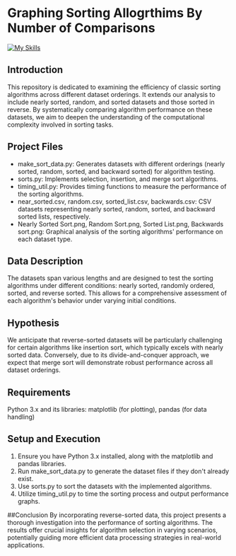 # Graphing Sorting Allogrthims By Number of Comparisons
[![My Skills](https://skillicons.dev/icons?i=python,vscode)](https://skillicons.dev)

## Introduction

This repository is dedicated to examining the efficiency of classic sorting algorithms across different dataset orderings. It extends our analysis to include nearly sorted, random, and sorted datasets and those sorted in reverse. By systematically comparing algorithm performance on these datasets, we aim to deepen the understanding of the computational complexity involved in sorting tasks.

## Project Files
- make_sort_data.py: Generates datasets with different orderings (nearly sorted, random, sorted, and backward sorted) for algorithm testing.
- sorts.py: Implements selection, insertion, and merge sort algorithms.
- timing_util.py: Provides timing functions to measure the performance of the sorting algorithms.
- near_sorted.csv, random.csv, sorted_list.csv, backwards.csv: CSV datasets representing nearly sorted, random, sorted, and backward sorted lists, respectively.
- Nearly Sorted Sort.png, Random Sort.png, Sorted List.png, Backwards sort.png: Graphical analysis of the sorting algorithms' performance on each dataset type.

## Data Description
The datasets span various lengths and are designed to test the sorting algorithms under different conditions: nearly sorted, randomly ordered, sorted, and reverse sorted. This allows for a comprehensive assessment of each algorithm's behavior under varying initial conditions.

## Hypothesis
We anticipate that reverse-sorted datasets will be particularly challenging for certain algorithms like insertion sort, which typically excels with nearly sorted data. Conversely, due to its divide-and-conquer approach, we expect that merge sort will demonstrate robust performance across all dataset orderings.

## Requirements
Python 3.x and its libraries: matplotlib (for plotting), pandas (for data handling)

## Setup and Execution
1. Ensure you have Python 3.x installed, along with the matplotlib and pandas libraries.
2. Run make_sort_data.py to generate the dataset files if they don't already exist.
3. Use sorts.py to sort the datasets with the implemented algorithms.
4. Utilize timing_util.py to time the sorting process and output performance graphs.

##Conclusion
By incorporating reverse-sorted data, this project presents a thorough investigation into the performance of sorting algorithms. The results offer crucial insights for algorithm selection in varying scenarios, potentially guiding more efficient data processing strategies in real-world applications.
